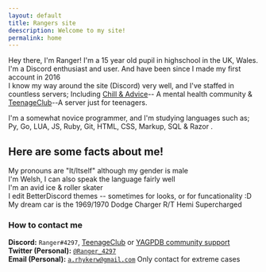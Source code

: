 ```yaml
---
layout: default
title: Rangers site
deescription: Welcome to my site!
permalink: home
---
```


Hey there, I'm Ranger!
I'm a 15 year old pupil in highschool in the UK, Wales.  
I'm a Discord enthusiast and user. And have been since I made my first account in 2016  
I know my way around the site (Discord) very well, and I've staffed in countless servers; 
Including [Chill & Advice](https://discord.gg/advice)-- A mental health community & [TeenageClub](https://discord.gg/TpHwTpaKJG)--A server just for teenagers.  

I'm a somewhat novice programmer, and I'm studying languages such as; Py, Go, LUA, JS, Ruby, Git, HTML, CSS, Markup, SQL & Razor .

## Here are some facts about me! 

My pronouns are "It/Itself" although my gender is male  
I'm Welsh, I can also speak the language fairly well  
I'm an avid ice & roller skater  
I edit BetterDiscord themes -- sometimes for looks, or for funcationality :D  
My dream car is the 1969/1970 Dodge Charger R/T Hemi Supercharged

### How to contact me

**Discord:** `Ranger#4297`, [TeenageClub](https://discord.gg/TpHwTpaKJG) or [YAGPDB community support](https://discord.com/invite/4udtcA5)  
**Twitter (Personal):** [`@Ranger_4297`](https://twitter.com/Ranger_4297)  
**Email (Personal):** [`a.rhykerw@gmail.com`](mailto:a.rhykerw@gmail.com) Only contact for extreme cases  